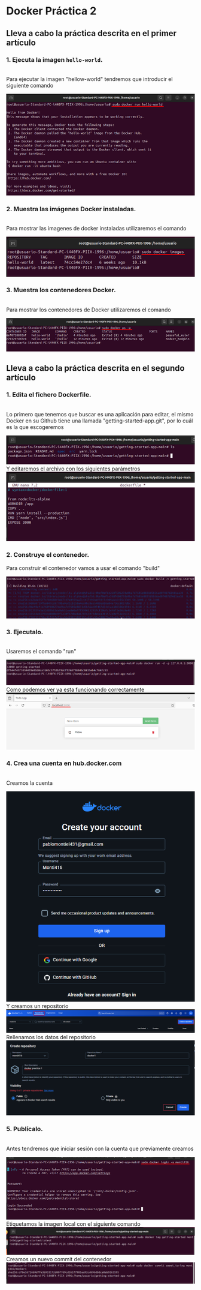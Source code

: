 # Docker Práctica 2

## Lleva a cabo la práctica descrita en el primer artículo

### 1. Ejecuta la imagen `hello-world`.
<br>
Para ejecutar la imagen "hellow-world" tendremos que introducir el siguiente comando
<br>

![Texto alternativo](imagenes1/Screenshot_1.png)
<br>
### 2. Muestra las imágenes Docker instaladas.
<br>
Para mostrar las imagenes de docker instaladas utilizaremos el comando
<br>

![Texto alternativo](imagenes1/Screenshot_2.png)
<br>
### 3. Muestra los contenedores Docker.
<br>
Para mostrar los contenedores de Docker utilizaremos el comando
<br>

![Texto alternativo](imagenes1/Screenshot_3.png)
<br>
## Lleva a cabo la práctica descrita en el segundo artículo

### 1. Edita el fichero Dockerfile.
<br>
Lo primero que tenemos que buscar es una aplicación para editar, el mismo Docker en su Github tiene una llamada "getting-started-app.git", por lo cuál es la que escogeremos
<br>

![Texto alternativo](imagenes1/Screenshot_4.png)
<br>
Y editaremos el archivo con los siguientes parámetros
<br>
![Texto alternativo](imagenes1/Screenshot_5.png)
<br>
### 2. Construye el contenedor.
Para construir el contenedor vamos a usar el comando "build"
<br>

![Texto alternativo](imagenes1/Screenshot_6.png)
<br>
### 3. Ejecutalo.
<br>
Usaremos el comando "run"
<br>

![Texto alternativo](imagenes1/Screenshot_7.png)
<br>
Como podemos ver ya esta funcionando correctamente
<br>
![Texto alternativo](imagenes1/Screenshot_8.png)
<br>
### 4. Crea una cuenta en hub.docker.com
<br>
Creamos la cuenta
<br>

![Texto alternativo](imagenes1/Screenshot_9.png)
<br>
Y creamos un repositorio
<br>
![Texto alternativo](imagenes1/Screenshot_10.png)
<br>
Rellenamos los datos del repositorio
<br>
![Texto alternativo](imagenes1/Screenshot_11.png)
<br>
### 5. Publícalo.
<br>
Antes tendremos que iniciar sesión con la cuenta que previamente creamos
<br>

![Texto alternativo](imagenes1/Screenshot_12.png)
<br>
Etiquetamos la imagen local con el siguiente comando
<br>
![Texto alternativo](imagenes1/Screenshot_13.png)
<br>
Creamos un nuevo commit del contenedor
<br>
![Texto alternativo](imagenes1/Screenshot_14.png)
<br>
